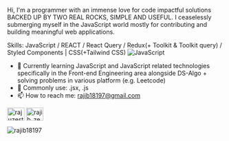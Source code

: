 Hi, I'm a programmer with an immense love for code impactful solutions BACKED UP BY TWO REAL ROCKS, SIMPLE AND USEFUL. I ceaselessly submerging myself in the JavaScript world mostly for contributing and building meaningful web applications.

Skills: JavaScript / REACT / React Query / Redux(+ Toolkit & Toolkit query) / Styled Components | CSS(+Tailwind CSS)
![JavaScript](https://img.shields.io/badge/JavaScript-F7DF1E?style=flat-square&logo=javascript&logoColor=black)

- 📖 Currently learning JavaScript and JavaScript related technologies specifically in the Front-end Engineering area alongside DS-Algo + solving problems in various platform (e.g. Leetcode) 
- 💬 Commonly use: .jsx, .js
- 📫 How to reach me: rajib18197@gmail.com

<a href="https://linkedin.com/in/rajuzest" target="blank"><img align="center" src="https://raw.githubusercontent.com/rahuldkjain/github-profile-readme-generator/master/src/images/icons/Social/linked-in-alt.svg" alt="rajuzest" height="30" width="40" /></a>
<a href="https://www.leetcode.com/rajib_zest" target="blank"><img align="center" src="https://raw.githubusercontent.com/rahuldkjain/github-profile-readme-generator/master/src/images/icons/Social/leet-code.svg" alt="rajib_zest" height="30" width="40" /></a>
</p>
  

<p><img align="left" src="https://github-readme-stats.vercel.app/api/top-langs?username=rajib18197&show_icons=true&locale=en&layout=compact" alt="rajib18197" /></p>







